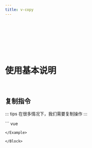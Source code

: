 ```yaml
---
title: v-copy
---
```


<!--
 * @describe: v-copy
 * @Author: superDragon
 * @Date: 2019-09-25 12:00:17
 * @LastEditors: superDragon
 * @LastEditTime: 2019-09-29 23:07:02
 -->
 <div style="width:100%;height:100px;"></div>
<Block>
<h1>使用基本说明</h1>

</Block>
 </br>

<Block>

## 复制指令

::: tips
在很多情况下，我们需要复制操作
:::
<v-copy/>
</br>

<Example>
``` vue
<template lang="pug">
.v-xxx
  Button(@click="handleClick" v-copy="value") 点击复制
  div
    textarea(placeholder="Paste here" style="margin-top:40px;width:100%;height:100%;")
</template>
<script>
export default {
  name: 'v-copy',
  data () {
    return {
      value: ''
    }
  },
  methods: {
    handleClick (html = '你复制了我,去粘贴吧') {
      this.value = html
    }
  }
}
</script>

```
</Example>

</Block>
```
